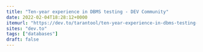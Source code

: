 ```yaml
---
title: "Ten-year experience in DBMS testing - DEV Community"
date: 2022-02-04T18:28:12+0000
itemurl: "https://dev.to/tarantool/ten-year-experience-in-dbms-testing-19ea"
sites: "dev.to"
tags: ["databases"]
draft: false
---
```

